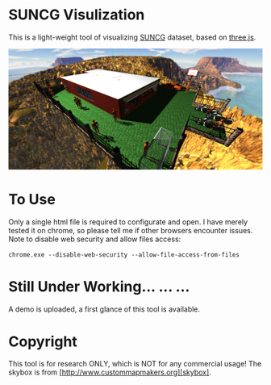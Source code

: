 # SUNCG Visulization 
This is a light-weight tool of visualizing [SUNCG][SUNCGGITHUB] dataset, based on [three.js][threejs]. 

![FirstGlance](./scenes/example.png)

# To Use
Only a single html file is required to configurate and open. I have merely tested it on chrome, so please tell me if other browsers encounter issues. 
Note to disable web security and allow files access: 
```
chrome.exe --disable-web-security --allow-file-access-from-files
```

# Still Under Working... ... ...
A demo is uploaded, a first glance of this tool is available. 

# Copyright
This tool is for research ONLY, which is NOT for any commercial usage! The skybox is from [http://www.custommapmakers.org][skybox]. 

[threejs]:https://threejs.org
[skybox]:http://www.custommapmakers.org/skyboxes.php
[SUNCGGITHUB]:https://github.com/shurans/SUNCGtoolbox
